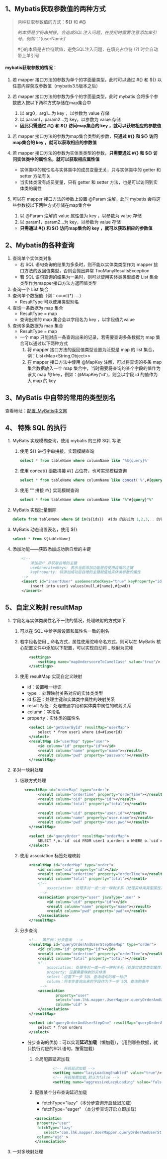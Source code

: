 ## 1、Mybatis获取参数值的两种方式

>两种获取参数值的方式：**${}** 和 **#{}**
>
>${}的本质是字符串拼接，会造成SQL注入问题，在使用时需要注意添加单引号，例如：'${userName}'
>
>#{}的本质是占位符赋值，避免SQL注入问题，在填充占位符 (?) 时会自动带上单引号

#### mybatis获取参数的情况：

1. 若 mapper 接口方法的参数为单个的字面量类型，此时可以通过 #{} 和 ${} 以任意内容获取参数值（mybatis3.5版本之后）

2. 若 mapper 接口方法的参数为多个的字面量类型，此时 mybatis 会将多个参数放入按以下两种方式存储在map集合中

   1. 以 arg0，arg1...为 key ，以参数为 value 存储
   2. 以 param1，param2...为 key，以参数为 value 存储 

   - **因此只需通过 #{} 和 ${} 访问map集合的 key ，就可以获取相应的参数值**

3. 若 mapper 接口方法的参数为map集合类型的参数，**只通过 #{} 和 ${} 访问map集合的 key ，就可以获取相应的参数值**

4. 若 mapper 接口方法的参数为实体类类型的参数，**只需要通过 #{} 和 ${} 访问实体类中的属性名，就可以获取相应属性值**

   - 实体类中的属性名与实体类中的成员变量无关，只与实体类中的 getter 和 setter 方法有关
   - 当实体类没有成员变量，只有 getter 和 setter 方法，也是可以访问到实体类的属性

5. 可以在 mapper 接口方法的参数上设置 @Param 注解，此时 mybatis 会将这些参数按以下两种方式存储在map集合中

   1. 以 @Param 注解的 value 属性值为 key ，以参数为 value 存储
   2. 以 param1，param2...为 key，以参数为 value 存储 

   - **只需通过 #{} 和 ${} 访问map集合的 key ，就可以获取相应的参数值**

## 2、Mybatis的各种查询

1. 查询单个实体类对象
   - 若 SQL 语句查询的结果为多条时，则不能以实体类类型作为 mapper 接口方法的返回值类型，否则会抛出异常 TooManyResultsException
   - 若 SQL 语句查询的结果为一条时，则可以使用实体类类型或者 List 集合类型作为mapper接口方法方返回值类型
2. 查询一个 List 集合
3. 查询单个数据值（例：count(*) ....）
   - ResultType 可以使用类型别名
4. 查询一条数据为 map 集合
   - ResultType = map
   - 查询出来的 map 集合会以字段名为 key ，以字段值为value
5. 查询多条数据为 map 集合
   - ResultType = map
   - 一个 map 只能对应一条查询出来的记录，若需要查询多条数据为 map 集合可以通过以下两种方式
     1. 将 mapper 接口方法的返回值类型设置为泛型是 map 的 list 集合，例：List<Map<String,Object>>
     2. 在 mapper 接口方法中使用 @MapKey 注解，可以将查询的多条 map 集合数据放入一个 map 集合中，当时需要将查询的某个字段的值作为该大 map 的 key，例如：@MapKey('id')，则会以字段 id 的值作为大 map 的 key

## 3、MyBatis 中自带的常用的类型别名

查看地址：[配置_MyBatis中文网](https://mybatis.net.cn/configuration.html#typeAliases)

## 4、 特殊 SQL 的执行

1. MyBatis 实现模糊查询，使用 mybatis 的三种 SQL 写法

   1. 使用 ${} 进行字串拼接，实现模糊查询

      ```sql
      select * from tableName where columnName like '%${query}%'
      ```

   2. 使用 concat() 函数拼接 #{} 占位符，也可实现模糊查询

      ```sql
      select * from tableName where columnName like concat('%',#{query},'%')
      ```

   3. 使用 "" 拼接 #{} 实现模糊查询

      ```sql
      select * from tableName where columnName like "%"#{query}"%"
      ```

2. MyBatis 实现批量删除

   ```sql
   delete from tableName where id in(${ids})  #ids 的形式为 1,2,3,.. 的字串
   ```

3. MyBatis 动态设置表名，使用 ${}

   ```sql
   select * from ${tableName}
   ```

4. 添加功能——获取添加成功后自增的主键

   ```xml
       <!--
           添加用户 并获取自增的主键
           useGeneratedKeys: 表示当前添加功能是否使用自增的主键
           keyProperty: 将添加成功后自增的主键赋值给实体类参数的属性
       -->
       <insert id="insertUser" useGeneratedKeys="true" keyProperty="id">
           insert into user1 values(null,#{name},#{pwd})
       </insert>
   ```

## 5、自定义映射 resultMap

1. 字段名与实体类属性名不一致的情况，处理映射的方式如下

   1. 可以在 SQL 中给字段设置和属性名一致的别名

   2. 若字段名使用 _ 命名方式，属性使用驼峰命名方式，则可以在 MyBatis 核心配置文件中添加以下配置，可以实现自动将 _ 映射为驼峰

      ```xml
          <settings>
              <setting name="mapUnderscoreToCamelCase" value="true"/>
          </settings>
      ```

   3. 使用 resultMap 实现自定义映射 

      - id：设置唯一标识
      - type ：处理映射关系对应的实体类类型
      - id 标签：处理主键和实体类中属性的映射关系
      - result 标签：处理普通字段和实体类中属性的映射关系
      - column：字段名
      - property：实体类的属性名

      ```xml
          <select id="getUserById" resultMap="userMap">
              select * from user1 where id=#{userId}
          </select>
          <resultMap id="userMap" type="user">
              <id column="id" property="id"></id>
              <result column="name" property="name"></result>
              <result column="pwd" property="password"></result>
          </resultMap>
      ```

2. 多对一映射处理

   1. 级联方式处理

      ```xml
        <resultMap id="orderMap" type="order">
              <result column="ordertime" property="orderTime"></result>
              <result column="oid" property="id"></result>
              <result column="total" property="total"></result>
              
              <result column="uid" property="user.id"></result>
              <result column="name" property="user.name"></result>
              <result column="pwd" property="user.pwd"></result>
          </resultMap>
          
          <select id="queryOrder" resultMap="orderMap">
              SELECT *,o.`id` oid FROM user1 u,orders o WHERE o.`uid`=u.`id`
          </select>
      ```

   2. 使用 association 标签处理映射

      ```xml
          <resultMap id="orderMap" type="order">
              <id column="oid" property="id"></id>
              <result column="ordertime" property="orderTime"></result>
              <result column="total" property="total"></result>
              <!--
                  association: 处理多对一或一对一映射关系（处理实体类类型属性）
               -->
              <association property="user" javaType="user" >
                  <id column="uid" property="id"></id>
                  <result column="name" property="name"></result>
                  <result column="pwd" property="pwd"></result>
              </association>
          </resultMap>
      ```

   3. 分步查询

      ```xml
          <!--  第三种：分步查询  -->
          <resultMap id="queryOrderAndUserStepOneMap" type="order">
              <id column="id" property="id"></id>
              <result column="ordertime" property="orderTime"></result>
              <result column="total" property="total"></result>
              <!--
                  association: 处理多对一或一对一映射关系（处理实体类类型属性）
                  property: 设置需要映射的实体类
                  select：设置下一步 SQL 查询语句的唯一标识
                  column：将本步查询出来的字段作为下一步 SQL 查询的条件
               -->
              <association
                      property="user"
                      select="com.lhk.mapper.UserMapper.queryOrderAndUserStepTwo"
                      column="uid" >
              </association>
          </resultMap>
      
          <select id="queryOrderAndUserStepOne" resultMap="queryOrderAndUserStepOneMap">
              select * from orders
          </select>
      
      ```

      - 分步查询的优势：可以实现**延迟加载**（懒加载），（用到哪些数据，就只执行对应的SQL语句，按需加载）

        1. 全局配置延迟加载

           ```xml
                   <!-- 开启延迟加载 -->
                   <setting name="lazyLoadingEnabled" value="true"/>
                   <!-- 开启按需加载,默认为false -->
                   <setting name="aggressiveLazyLoading" value="false"/>
           ```

        2. 配置某个分布查询延迟加载

           - fetchType="lazy"（本分步查询开启延迟加载）
           - fetchType="eager"  （本分步查询开启立即加载）

           ```xml
           <association
           	property="user"
           	fetchType="lazy"
               select="com.lhk.mapper.UserMapper.queryOrderAndUserStepTwo"
           	column="uid" >
           </association>
           ```

3. 一对多映射处理

   

